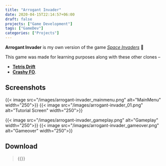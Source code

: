 ```yaml
---
title: "Arrogant Invader"
date: 2020-04-15T22:14:57+06:00
draft: false
projects: ["Game Development"]
tags: ["GameDev"]
categories: ["Projects"]
---
```


**Arrogant Invader** is my own version of the game *[Space Invaders](https://en.wikipedia.org/wiki/Space_Invaders)* 👾

This game was made for learning purposes along with these other clones – 

- **[Tetris Drift](https://intisarbnaim.com/tetris-drift)** 
- **[Crashy FO](https://intisarbnaim.com/crashy-fo/)**.

## Screenshots

{{< image src="/images/arrogant-invader_mainmenu.png" alt="MainMenu" width="250">}} {{< image src="/images/arrogant-invader_01.png" alt="Tutorial Screen" width="250">}}

{{< image src="/images/arrogant-invader_gameplay.png" alt="Gameplay" width="250">}} {{< image src="/images/arrogant-invader_gameover.png" alt="Gameover" width="250">}}

## Download

> {{<link href="https://darkspactus.itch.io/arrogant-invader" content="Arrogant Invader v1.0.0">}}
